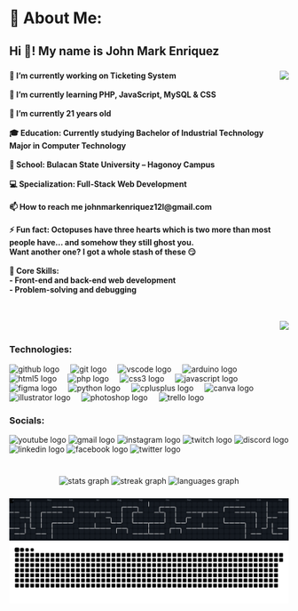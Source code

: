 # 💫 About Me:
<h2 align="left">Hi 👋! My name is John Mark Enriquez</h2>

###

<img align="right" height="450" src="https://images-wixmp-ed30a86b8c4ca887773594c2.wixmp.com/f/ef0dce32-6f0b-4271-8e8e-2123c92d6b98/ddzjt7j-762e9c28-33f4-4361-9ba4-19f62d0f8f75.gif?token=eyJ0eXAiOiJKV1QiLCJhbGciOiJIUzI1NiJ9.eyJzdWIiOiJ1cm46YXBwOjdlMGQxODg5ODIyNjQzNzNhNWYwZDQxNWVhMGQyNmUwIiwiaXNzIjoidXJuOmFwcDo3ZTBkMTg4OTgyMjY0MzczYTVmMGQ0MTVlYTBkMjZlMCIsIm9iaiI6W1t7InBhdGgiOiJcL2ZcL2VmMGRjZTMyLTZmMGItNDI3MS04ZThlLTIxMjNjOTJkNmI5OFwvZGR6anQ3ai03NjJlOWMyOC0zM2Y0LTQzNjEtOWJhNC0xOWY2MmQwZjhmNzUuZ2lmIn1dXSwiYXVkIjpbInVybjpzZXJ2aWNlOmZpbGUuZG93bmxvYWQiXX0.IkvXEuKSic9v4_vNzqZkXflJqErTiMFIziCee6bFspU"  />

###

<h4 align="left">🔭 I’m currently working on Ticketing System<br><br>🌱 I’m currently learning PHP, JavaScript, MySQL & CSS<br><br>📍 I’m currently 21 years old<br><br>🎓 Education: Currently studying Bachelor of Industrial Technology Major in Computer Technology<br><br>🏫 School: Bulacan State University – Hagonoy Campus<br><br>💻 Specialization: Full-Stack Web Development<br><br>📫 How to reach me johnmarkenriquez12l@gmail.com<br><br>⚡ Fun fact: Octopuses have three hearts which is two more than most people have… and somehow they still ghost you.<br>Want another one? I got a whole stash of these 😏<br><br>🧠 Core Skills:<br>   - Front-end and back-end web development<br>   - Problem-solving and debugging</h4>

###

<br clear="both">

<div align="right">
  <img src="https://profile-counter.glitch.me/Bojiii28/count.svg?"  />
</div>

###
<h3>Technologies:</h3>
<div align="left">
  <img src="https://cdn.jsdelivr.net/gh/devicons/devicon/icons/github/github-original.svg" height="40" alt="github logo"  />
  <img width="12" />
  <img src="https://cdn.jsdelivr.net/gh/devicons/devicon/icons/git/git-original.svg" height="40" alt="git logo"  />
  <img width="12" />
  <img src="https://cdn.jsdelivr.net/gh/devicons/devicon/icons/vscode/vscode-original.svg" height="40" alt="vscode logo"  />
  <img width="12" />
  <img src="https://cdn.jsdelivr.net/gh/devicons/devicon/icons/arduino/arduino-original.svg" height="40" alt="arduino logo"  />
  <img width="12" />
  <img src="https://cdn.jsdelivr.net/gh/devicons/devicon/icons/html5/html5-original.svg" height="40" alt="html5 logo"  />
  <img width="12" />
  <img src="https://cdn.jsdelivr.net/gh/devicons/devicon/icons/php/php-original.svg" height="40" alt="php logo"  />
  <img width="12" />
  <img src="https://cdn.jsdelivr.net/gh/devicons/devicon/icons/css3/css3-original.svg" height="40" alt="css3 logo"  />
  <img width="12" />
  <img src="https://cdn.jsdelivr.net/gh/devicons/devicon/icons/javascript/javascript-original.svg" height="40" alt="javascript logo"  />
  <img width="12" />
  <img src="https://cdn.jsdelivr.net/gh/devicons/devicon/icons/figma/figma-original.svg" height="40" alt="figma logo"  />
  <img width="12" />
  <img src="https://cdn.jsdelivr.net/gh/devicons/devicon/icons/python/python-original.svg" height="40" alt="python logo"  />
  <img width="12" />
  <img src="https://cdn.jsdelivr.net/gh/devicons/devicon/icons/cplusplus/cplusplus-original.svg" height="40" alt="cplusplus logo"  />
  <img width="12" />
  <img src="https://cdn.jsdelivr.net/gh/devicons/devicon/icons/canva/canva-original.svg" height="40" alt="canva logo"  />
  <img width="12" />
  <img src="https://cdn.jsdelivr.net/gh/devicons/devicon/icons/illustrator/illustrator-plain.svg" height="40" alt="illustrator logo"  />
  <img width="12" />
  <img src="https://cdn.jsdelivr.net/gh/devicons/devicon/icons/photoshop/photoshop-plain.svg" height="40" alt="photoshop logo"  />
  <img width="12" />
  <img src="https://cdn.jsdelivr.net/gh/devicons/devicon/icons/trello/trello-plain.svg" height="40" alt="trello logo"  />
</div>

###

<h3>Socials:</h3>
<div align="left">
  <img src="https://raw.githubusercontent.com/maurodesouza/profile-readme-generator/master/src/assets/icons/social/youtube/default.svg" width="52" height="40" alt="youtube logo"  />
  <img src="https://raw.githubusercontent.com/maurodesouza/profile-readme-generator/master/src/assets/icons/social/gmail/default.svg" width="52" height="40" alt="gmail logo"  />
  <img src="https://raw.githubusercontent.com/maurodesouza/profile-readme-generator/master/src/assets/icons/social/instagram/default.svg" width="52" height="40" alt="instagram logo"  />
  <img src="https://raw.githubusercontent.com/maurodesouza/profile-readme-generator/master/src/assets/icons/social/twitch/default.svg" width="52" height="40" alt="twitch logo"  />
  <img src="https://raw.githubusercontent.com/maurodesouza/profile-readme-generator/master/src/assets/icons/social/discord/default.svg" width="52" height="40" alt="discord logo"  />
  <img src="https://raw.githubusercontent.com/maurodesouza/profile-readme-generator/master/src/assets/icons/social/linkedin/default.svg" width="52" height="40" alt="linkedin logo"  />
  <img src="https://raw.githubusercontent.com/maurodesouza/profile-readme-generator/master/src/assets/icons/social/facebook/default.svg" width="52" height="40" alt="facebook logo"  />
  <img src="https://raw.githubusercontent.com/maurodesouza/profile-readme-generator/master/src/assets/icons/social/twitter/default.svg" width="52" height="40" alt="twitter logo"  />
</div>

###

<br clear="both">

<div align="center">
  <img src="https://github-readme-stats.vercel.app/api?username=Bojiii28&hide_title=false&hide_rank=false&show_icons=true&include_all_commits=true&count_private=true&disable_animations=false&theme=dark&locale=en&hide_border=false" height="135" alt="stats graph"  />
  <img src="https://streak-stats.demolab.com?user=Bojiii28&locale=en&mode=daily&theme=dark&hide_border=false&border_radius=5" height="135" alt="streak graph"  />
  <img src="https://github-readme-stats.vercel.app/api/top-langs?username=Bojiii28&locale=en&hide_title=false&layout=compact&card_width=320&langs_count=5&theme=dark&hide_border=false" height="135" alt="languages graph"  />
</div>

###

<img src="pacman.svg" alt="Snake animation" />
<img src="snake.svg" alt="Snake animation" />

###
